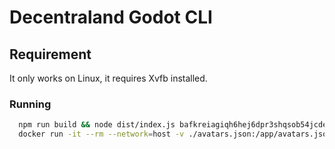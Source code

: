 # Decentraland Godot CLI

## Requirement

It only works on Linux, it requires Xvfb installed.

### Running

```bash
  npm run build && node dist/index.js bafkreiagiqh6hej6dpr3shqsob54jcdec5mhbtrpvxnpi3dqovzsfmitke
  docker run -it --rm --network=host -v ./avatars.json:/app/avatars.json -v ./output:/app/output quay.io/decentraland/godot-explorer:f99a1ed32ab1cc7d7bb30c0f5ccf36b4840b4901
```
